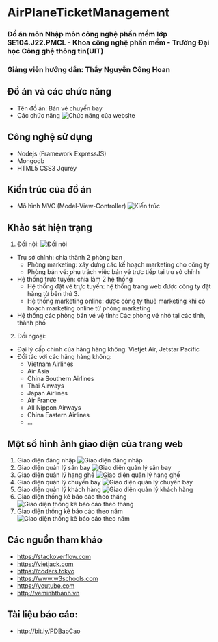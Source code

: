 # AirPlaneTicketManagement

### Đồ án môn Nhập môn công nghệ phần mềm lớp SE104.J22.PMCL - Khoa công nghệ phần mềm - Trường Đại học Công ghệ thông tin(UIT)

### Giảng viên hướng dẫn: Thầy Nguyễn Công Hoan

## Đồ án và các chức năng
  - Tên đồ án: Bán vé chuyến bay
  - Các chức năng
    ![Chức năng của websỉte](https://i.imgur.com/MyAiC20.png)
## Công nghệ sử dụng
  - Nodejs (Framework ExpressJS)
  - Mongodb
  - HTML5 CSS3 Jqurey
## Kiến trúc của đồ án
  - Mô hình MVC (Model-View-Controller)
    ![Kiến trúc](https://i.imgur.com/QboPAE5.png)

## Khảo sát hiện trạng
1. Đối nội:
    ![Đối nội](https://i.imgur.com/2udj1fE.png)

  - Trụ sở chính: chia thành 2 phòng ban
    +	Phòng marketing: xây dựng các kế hoạch marketing cho công ty
    +	Phòng bán vé: phụ trách việc bán vé trực tiếp tại trụ sở chính
-	Hệ thống trực tuyến: chia làm 2 hệ thống
    +	Hệ thống đặt vé trực tuyến: hệ thống trang web được công ty đặt hàng từ bên thứ 3.
    +	Hệ thống marketing online: được công ty thuê marketing khi có hoạch marketing online từ phòng marketing
-	Hệ thống các phòng bán vé vệ tinh: Các phòng vé nhỏ tại các tỉnh, thành phố

2. Đối ngoại:
  -	Đại lý cấp chính của hãng hàng không: Vietjet Air, Jetstar Pacific
-	Đối tác với các hãng hàng không:
    +	Vietnam Airlines
    +	Air Asia
    +	China Southern Airlines
    +	Thai Airways
    +	Japan Airlines
    +	Air France
    +	All Nippon Airways
    +	China Eastern Airlines
    +	…
## Một số hình ảnh giao diện của trang web
  1. Giao diện đăng nhập
    ![Giao diện đăng nhập](https://i.imgur.com/XiJMPOZ.png)
  2. Giao diện quản lý sân bay
    ![Giao diện quản lý sân bay](https://i.imgur.com/DzOlZMm.png)
  3. Giao diện quản lý hạng ghế
    ![Giao diện quản lý hạng ghế](https://i.imgur.com/ah6qBPP.png)
  4. Giao diện quản lý chuyến bay
    ![Giao diện quản lý chuyến bay](https://i.imgur.com/Cm8LU8C.png)
  5. Giao diện quản lý khách hàng
    ![Giao diện quản lý khách hàng](https://i.imgur.com/YbUqWWq.png)
  6. Giao diện thống kê báo cáo theo tháng
    ![Giao diện thống kê báo cáo theo tháng](https://i.imgur.com/d3dkNXB.png)
  7. Giao diện thống kê báo cáo theo năm
   ![Giao diện thống kê báo cáo theo năm](https://i.imgur.com/mB02NPy.png)
## Các nguồn tham khảo
  - https://stackoverflow.com
  - https://vietjack.com
  - https://coders.tokyo
  - https://www.w3schools.com
  - https://youtube.com
  - http://veminhthanh.vn
## Tài liệu báo cáo:
  - http://bit.ly/PDBaoCao